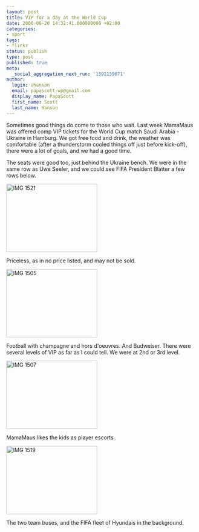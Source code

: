 ```yaml
---
layout: post
title: VIP for a day at the World Cup
date: 2006-06-20 14:32:41.000000000 +02:00
categories:
- sport
tags:
- flickr
status: publish
type: post
published: true
meta:
  _social_aggregation_next_run: '1392139071'
author:
  login: shanson
  email: papascott-wp@gmail.com
  display_name: PapaScott
  first_name: Scott
  last_name: Hanson
---
```

<p>Sometimes good things do come to those who wait. Last week MamaMaus was offered comp VIP tickets for the World Cup match Saudi Arabia - Ukraine in Hamburg. We got free food and drink, the weather was comfortable (after a thunderstorm cooled things off just before kick-off), there were a lot of goals, and we had a good time. </p>
<p>The seats were good too, just behind the Ukraine bench. We were in the same row as Uwe Seeler, and we could see FIFA President Blatter a few rows below. </p>
<p><a href="http://www.flickr.com/photos/papascott/171193690/" title="Photo Sharing"><img src="http://static.flickr.com/68/171193690_96e50077ff_m.jpg" width="240" height="180" alt="IMG 1521" /></a></p>
<p>Priceless, as in no price listed, and may not be sold. </p>
<p><a href="http://www.flickr.com/photos/papascott/171197767/" title="Photo Sharing"><img src="http://static.flickr.com/72/171197767_3e9cf30e2e_m.jpg" width="240" height="180" alt="IMG 1505" /></a></p>
<p>Football with champagne and hors d'oeuvres. And Budweiser. There were several levels of VIP as far as I could tell. We were at 2nd or 3rd level.</p>
<p><a href="http://www.flickr.com/photos/papascott/171197037/" title="Photo Sharing"><img src="http://static.flickr.com/76/171197037_69eaa145c5_m.jpg" width="240" height="180" alt="IMG 1507" /></a></p>
<p>MamaMaus likes the kids as player escorts.</p>
<p><a href="http://www.flickr.com/photos/papascott/171193820/" title="Photo Sharing"><img src="http://static.flickr.com/61/171193820_292b51a031_m.jpg" width="240" height="180" alt="IMG 1519" /></a></p>
<p>The two team buses, and the FIFA fleet of Hyundais in the background.</p>

